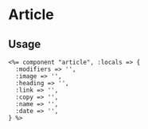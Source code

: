 # Article

## Usage

```
<%= component "article", :locals => {
  :modifiers => '',
  :image => '',
  :heading => '',
  :link => '',
  :copy => '',
  :name => '',
  :date => '',
} %>
```
